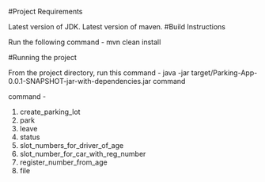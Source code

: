 #Project Requirements

Latest version of JDK.
Latest version of maven.
#Build Instructions

Run the following command -
mvn clean install

#Running the project

From the project directory, run this command -
java -jar target/Parking-App-0.0.1-SNAPSHOT-jar-with-dependencies.jar command

command - 
1. create_parking_lot <valid number greater than zero>
2. park <Registration number> <Drivers age>
3. leave <slot number>
4. status 
5. slot_numbers_for_driver_of_age <age>
6. slot_number_for_car_with_reg_number <registration number>
7. register_number_from_age <age>
8. file <valid file path>
